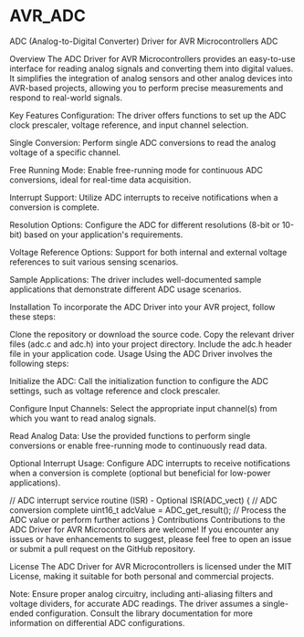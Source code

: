 # AVR_ADC
ADC (Analog-to-Digital Converter) Driver for AVR Microcontrollers
ADC

Overview
The ADC Driver for AVR Microcontrollers provides an easy-to-use interface for reading analog signals and converting them into digital values. It simplifies the integration of analog sensors and other analog devices into AVR-based projects, allowing you to perform precise measurements and respond to real-world signals.

Key Features
Configuration: The driver offers functions to set up the ADC clock prescaler, voltage reference, and input channel selection.

Single Conversion: Perform single ADC conversions to read the analog voltage of a specific channel.

Free Running Mode: Enable free-running mode for continuous ADC conversions, ideal for real-time data acquisition.

Interrupt Support: Utilize ADC interrupts to receive notifications when a conversion is complete.

Resolution Options: Configure the ADC for different resolutions (8-bit or 10-bit) based on your application's requirements.

Voltage Reference Options: Support for both internal and external voltage references to suit various sensing scenarios.

Sample Applications: The driver includes well-documented sample applications that demonstrate different ADC usage scenarios.

Installation
To incorporate the ADC Driver into your AVR project, follow these steps:

Clone the repository or download the source code.
Copy the relevant driver files (adc.c and adc.h) into your project directory.
Include the adc.h header file in your application code.
Usage
Using the ADC Driver involves the following steps:

Initialize the ADC: Call the initialization function to configure the ADC settings, such as voltage reference and clock prescaler.

Configure Input Channels: Select the appropriate input channel(s) from which you want to read analog signals.

Read Analog Data: Use the provided functions to perform single conversions or enable free-running mode to continuously read data.

Optional Interrupt Usage: Configure ADC interrupts to receive notifications when a conversion is complete (optional but beneficial for low-power applications).

// ADC interrupt service routine (ISR) - Optional
ISR(ADC_vect) {
    // ADC conversion complete
    uint16_t adcValue = ADC_get_result();
    // Process the ADC value or perform further actions
}
Contributions
Contributions to the ADC Driver for AVR Microcontrollers are welcome! If you encounter any issues or have enhancements to suggest, please feel free to open an issue or submit a pull request on the GitHub repository.

License
The ADC Driver for AVR Microcontrollers is licensed under the MIT License, making it suitable for both personal and commercial projects.

Note: Ensure proper analog circuitry, including anti-aliasing filters and voltage dividers, for accurate ADC readings. The driver assumes a single-ended configuration. Consult the library documentation for more information on differential ADC configurations.




